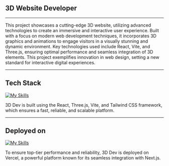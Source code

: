 ## 3D Website Developer

---

This project showcases a cutting-edge 3D website, utilizing advanced technologies to create an immersive and interactive user experience. Built with a focus on modern web development techniques, it incorporates 3D graphics and animations to engage visitors in a visually stunning and dynamic environment. Key technologies used include React, Vite, and Three.js, ensuring optimal performance and seamless integration of 3D elements. This project exemplifies innovation in web design, setting a new standard for interactive digital experiences.

---

## Tech Stack

[![My Skills](https://skillicons.dev/icons?i=react,threejs,vite,tailwind)](https://skillicons.dev)

3D Dev is built using the React, Three.js, Vite, and Tailwind CSS framework, which ensures a fast, reliable, and scalable platform.

---

## Deployed on

[![My Skills](https://skillicons.dev/icons?i=vercel)](https://skillicons.dev)

To ensure top-tier performance and reliability, 3D Dev is deployed on Vercel, a powerful platform known for its seamless integration with Next.js.
